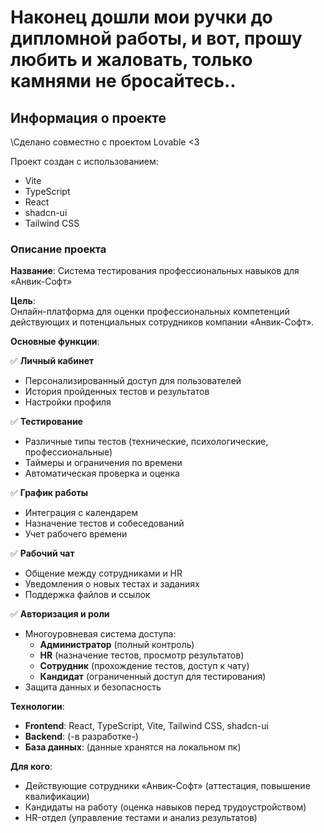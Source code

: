 # Наконец дошли мои ручки до дипломной работы, и вот, прошу любить и жаловать, только камнями не бросайтесь..

## Информация о проекте

\\Сделано совместно с проектом Lovable <3


Проект создан с использованием:

- Vite
- TypeScript
- React
- shadcn-ui
- Tailwind CSS


### **Описание проекта**  

**Название**: Система тестирования профессиональных навыков для «Анвик-Софт»  

**Цель**:  
Онлайн-платформа для оценки профессиональных компетенций действующих и потенциальных сотрудников компании «Анвик-Софт».  

**Основные функции**:  

✅ **Личный кабинет**  
- Персонализированный доступ для пользователей  
- История пройденных тестов и результатов  
- Настройки профиля  

✅ **Тестирование**  
- Различные типы тестов (технические, психологические, профессиональные)  
- Таймеры и ограничения по времени  
- Автоматическая проверка и оценка  

✅ **График работы**  
- Интеграция с календарем  
- Назначение тестов и собеседований  
- Учет рабочего времени  

✅ **Рабочий чат**  
- Общение между сотрудниками и HR  
- Уведомления о новых тестах и заданиях  
- Поддержка файлов и ссылок  

✅ **Авторизация и роли**  
- Многоуровневая система доступа:  
  - **Администратор** (полный контроль)  
  - **HR** (назначение тестов, просмотр результатов)  
  - **Сотрудник** (прохождение тестов, доступ к чату)  
  - **Кандидат** (ограниченный доступ для тестирования)  
- Защита данных и безопасность  

**Технологии**:  
- **Frontend**: React, TypeScript, Vite, Tailwind CSS, shadcn-ui  
- **Backend**: (-в разработке-)  
- **База данных**: (данные хранятся на локальном пк)  

**Для кого**:  
- Действующие сотрудники «Анвик-Софт» (аттестация, повышение квалификации)  
- Кандидаты на работу (оценка навыков перед трудоустройством)  
- HR-отдел (управление тестами и анализ результатов)  
